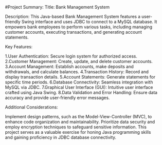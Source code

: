 #Project Summary:
Title: Bank Management System

Description: This Java-based Bank Management System features a user-friendly Swing interface and uses JDBC to connect to a MySQL database. It empowers bank employees to perform various tasks, including managing customer accounts, executing transactions, and generating account statements.

Key Features:

1.User Authentication: Secure login system for authorized access.
2.Customer Management: Create, update, and delete customer accounts.
3.Account Management: Establish accounts, make deposits and withdrawals, and calculate balances.
4.Transaction History: Record and display transaction details.
5.Account Statements: Generate statements for specific time periods.
6.Database Connectivity: Seamless integration with MySQL via JDBC.
7.Graphical User Interface (GUI): Intuitive user interface crafted using Java Swing.
8.Data Validation and Error Handling: Ensure data accuracy and provide user-friendly error messages.


Additional Considerations:

Implement design patterns, such as the Model-View-Controller (MVC), to enhance code organization and maintainability.
Prioritize data security and employ encryption techniques to safeguard sensitive information.
This project serves as a valuable exercise for honing Java programming skills and gaining proficiency in JDBC database connectivity.

